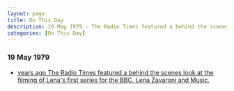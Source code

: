 ```yaml
---
layout: page
title: On This Day
description: 19 May 1979 - The Radio Times featured a behind the scenes look at the filming of Lena's first series for the BBC, Lena Zavaroni and Music.
categories: [On This Day]
---
```


### 19 May 1979
* [<span id="age1"></span> years ago The Radio Times featured a behind the scenes look at the filming of Lena's first series for the BBC, Lena Zavaroni and Music.](/tv%20guides/1979/05/19/Radio-times.html)

<!-- Script for calculating number of years ago -->
<script>
var dob = '19790519';
var year = Number(dob.substr(0, 4));
var month = Number(dob.substr(4, 2)) - 1;
var day = Number(dob.substr(6, 2));
var today = new Date();
var age1 = today.getFullYear() - year;
if (today.getMonth() < month || (today.getMonth() == month && today.getDate() < day)) {
age1--;
}
document.getElementById("age1").innerHTML=age1;
</script>

